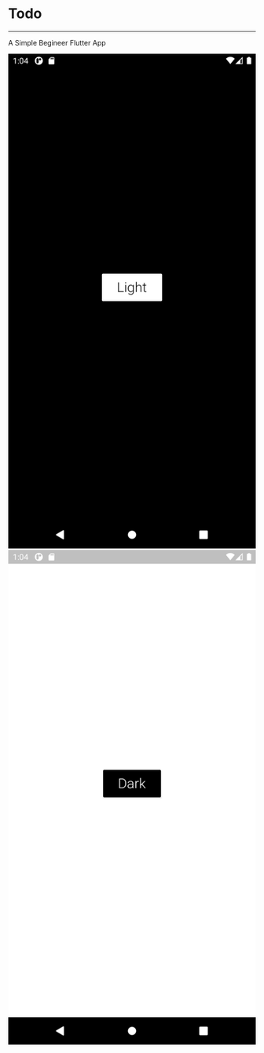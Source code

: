 # Todo
---
A Simple Begineer Flutter App


![SS1](/images/Screenshot_1605209652.png)
![SS2](/images/Screenshot_1605209654.png)